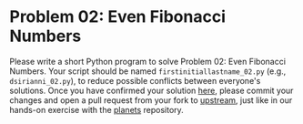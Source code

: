 Problem 02: Even Fibonacci Numbers
==================================

Please write a short Python program to solve Problem 02: Even Fibonacci Numbers.
Your script should be named `firstinitiallastname_02.py` (e.g.,
`dsirianni_02.py`), to reduce possible conflicts between everyone's solutions.
Once you have confirmed your solution [here](https://projecteuler.net/problem=2), 
please commit your changes and open a pull request from your fork to 
[upstream](https://github.com/GT-IDEaS/SkillsWorkshop2017), just like in our
hands-on exercise with the [planets](https://github.com/GT-IDEaS/planets) repository.

